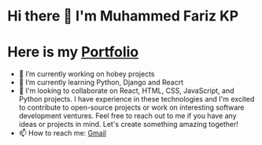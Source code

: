 # Hi there 👋 I'm Muhammed Fariz KP

# Here is my  [Portfolio](https://fariz.vercel.app/)

- 🔭 I’m currently working on hobey projects
- 🌱 I’m currently learning Python, Django and Reacrt
- 👯 I'm looking to collaborate on React, HTML, CSS, JavaScript, and Python projects. I have experience in these technologies and I'm excited to contribute to open-source projects or work on interesting software development ventures. Feel free to reach out to me if you have any ideas or projects in mind. Let's create something amazing together!
- 📫 How to reach me: [Gmail](mailto:farizz7676off@gmail.com)

